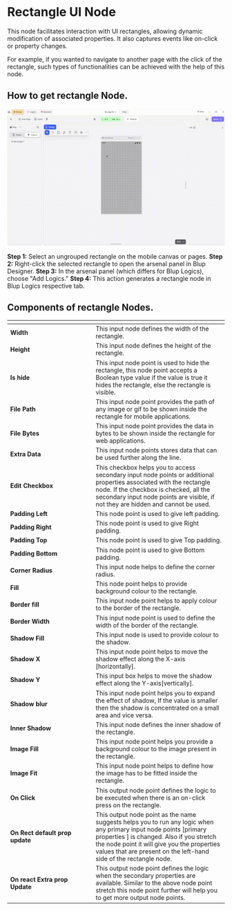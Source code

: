 # Rectangle UI Node

This node facilitates interaction with UI rectangles, allowing dynamic modification of associated properties. It also captures events like on-click or property changes.

For example, if you wanted to navigate to another page with the click of the rectangle, such types of functionalities can be achieved with the help of this node.

## How to get rectangle Node.

![](../../../.gitbook/assets/rectangle.gif)

**Step 1:** Select an ungrouped rectangle on the mobile canvas or pages.
**Step 2:** Right-click the selected rectangle to open the arsenal panel in Blup Designer.
**Step 3:** In the arsenal panel (which differs for Blup Logics), choose "Add Logics."
**Step 4:** This action generates a rectangle node in Blup Logics respective tab.

## Components of rectangle Nodes.

<table><thead><tr><th width="184"></th><th></th></tr></thead><tbody><tr><td><strong>Width</strong></td><td>This input node defines the width of the rectangle.</td></tr><tr><td><strong>Height</strong></td><td>This input node defines the height of the rectangle.</td></tr><tr><td><strong>Is hide</strong></td><td>This input node point is used to hide the rectangle, this node point accepts a Boolean type value if the value is true it hides the rectangle, else the rectangle is visible.</td></tr><tr><td><strong>File Path</strong></td><td>This input node point provides the path of any image or gif to be shown inside the rectangle for mobile applications.</td></tr><tr><td><strong>File Bytes</strong></td><td>This input node point provides the data in bytes to be shown inside the rectangle for web applications.</td></tr><tr><td><strong>Extra Data</strong></td><td>This input node points stores data that can be used further along the line.</td></tr><tr><td><strong>Edit Checkbox</strong></td><td>This checkbox helps you to access secondary input node points or additional properties associated with the rectangle node. If the checkbox is checked, all the secondary input node points are visible, if not they are hidden and cannot be used. </td></tr><tr><td><strong>Padding Left</strong></td><td>This node point is used to give left padding. </td></tr><tr><td><strong>Padding Right</strong></td><td>This node point is used to give Right padding. </td></tr><tr><td><strong>Padding Top</strong></td><td>This node point is used to give Top padding.</td></tr><tr><td><strong>Padding Bottom</strong> </td><td>This node point is used to give Bottom padding. </td></tr><tr><td><strong>Corner Radius</strong></td><td>This input node helps to define the corner radius.</td></tr><tr><td><strong>Fill</strong></td><td>This node point helps to provide background colour to the rectangle. </td></tr><tr><td><strong>Border fill</strong> </td><td>This input node point helps to apply colour to the border of the rectangle. </td></tr><tr><td><strong>Border Width</strong></td><td>This input node point is used to define the width of the border of the rectangle.</td></tr><tr><td><strong>Shadow Fill</strong></td><td>This input node is used to provide colour to the shadow.</td></tr><tr><td><strong>Shadow X</strong></td><td> This input node point helps to move the shadow effect along the X-axis [horizontally]. </td></tr><tr><td><strong>Shadow Y</strong></td><td>This input box helps to move the shadow effect along the Y-axis[vertically]. </td></tr><tr><td><strong>Shadow blur</strong></td><td>This input node point helps you to expand the effect of shadow, If the value is smaller then the shadow is concentrated on a small area and vice versa. </td></tr><tr><td><strong>Inner Shadow</strong></td><td>This input node defines the inner shadow of the rectangle.</td></tr><tr><td><strong>Image Fill</strong></td><td>This input node point helps you provide a background colour to the image present in the rectangle.</td></tr><tr><td><strong>Image Fit</strong></td><td>This input node point helps to define how the image has to be fitted inside the rectangle.</td></tr><tr><td><strong>On Click</strong></td><td>This output node point defines the logic to be executed when there is an on-click press on the rectangle. </td></tr><tr><td><strong>On Rect default prop update</strong></td><td>This output node point as the name suggests helps you to run any logic when any primary input node points [primary properties ] is changed. Also if you stretch the node point it will give you the properties values that are present on the left-hand side of the rectangle node. </td></tr><tr><td> <strong>On react Extra prop Update</strong></td><td>This output node point defines the logic when the secondary properties are available. Similar to the above node point stretch this node point further will help you to get more output node points.</td></tr></tbody></table>
